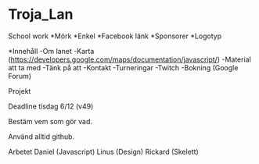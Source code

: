 # Troja_Lan
School work
*Mörk
*Enkel
*Facebook länk
*Sponsorer
*Logotyp

*Innehåll
-Om lanet
-Karta (https://developers.google.com/maps/documentation/javascript/)
-Material att ta med
-Tänk på att
-Kontakt
-Turneringar
-Twitch
-Bokning (Google Forum)


Projekt

Deadline tisdag 6/12 (v49)

Bestäm vem som gör vad.

Använd alltid github.

Arbetet
Daniel (Javascript)
Linus (Design)
Rickard (Skelett)
